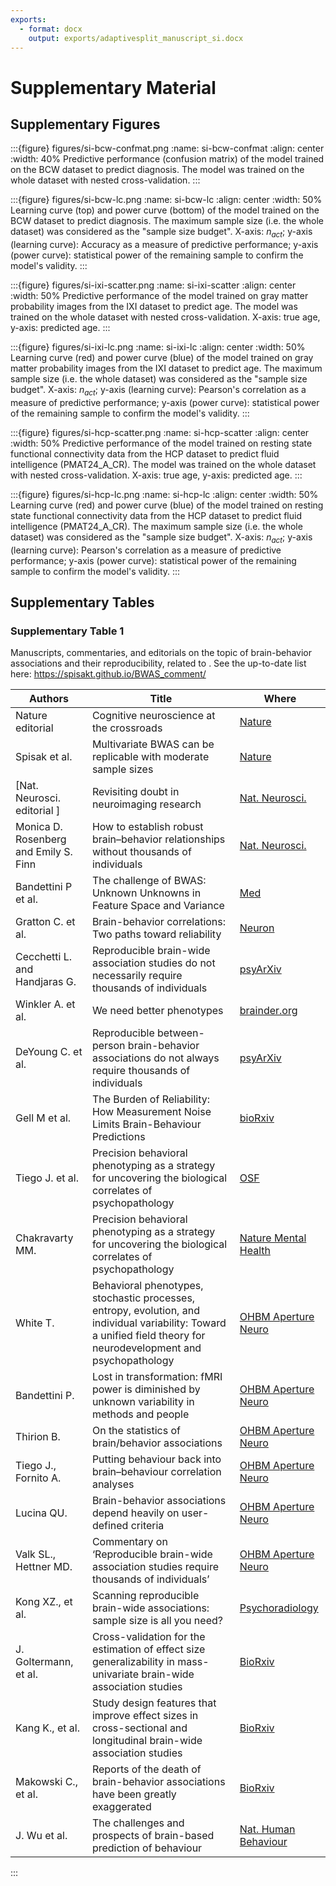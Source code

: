 ```yaml
---
exports:
  - format: docx
    output: exports/adaptivesplit_manuscript_si.docx
---
```

# Supplementary Material

## Supplementary Figures


:::{figure} figures/si-bcw-confmat.png
:name: si-bcw-confmat
:align: center
:width: 40%
Predictive performance (confusion matrix) of the model trained on the BCW dataset to predict diagnosis. The model was trained on the whole dataset with nested cross-validation.
:::

:::{figure} figures/si-bcw-lc.png
:name: si-bcw-lc
:align: center
:width: 50%
Learning curve (top) and power curve (bottom) of the model trained on the BCW dataset to predict diagnosis. The maximum sample size (i.e. the whole dataset) was considered as the "sample size budget". X-axis: $n_{act}$; y-axis (learning curve): Accuracy as a measure of predictive performance; y-axis (power curve): statistical power of the remaining sample to confirm the model's validity.
:::

:::{figure} figures/si-ixi-scatter.png
:name: si-ixi-scatter
:align: center
:width: 50%
Predictive performance of the model trained on gray matter probability images from the IXI dataset to predict age. The model was trained on the whole dataset with nested cross-validation. X-axis: true age, y-axis: predicted age.
:::

:::{figure} figures/si-ixi-lc.png
:name: si-ixi-lc
:align: center
:width: 50%
Learning curve (red) and power curve (blue) of the model trained on gray matter probability images from the IXI dataset to predict age. The maximum sample size (i.e. the whole dataset) was considered as the "sample size budget". X-axis: $n_{act}$; y-axis (learning curve): Pearson's correlation as a measure of predictive performance; y-axis (power curve): statistical power of the remaining sample to confirm the model's validity.
:::

:::{figure} figures/si-hcp-scatter.png
:name: si-hcp-scatter
:align: center
:width: 50%
Predictive performance of the model trained on resting state functional connectivity data from the HCP dataset to predict fluid intelligence (PMAT24_A_CR). The model was trained on the whole dataset with nested cross-validation. X-axis: true age, y-axis: predicted age.
:::


:::{figure} figures/si-hcp-lc.png
:name: si-hcp-lc
:align: center
:width: 50%
Learning curve (red) and power curve (blue) of the model trained on resting state functional connectivity data from the HCP dataset to predict fluid intelligence (PMAT24_A_CR). The maximum sample size (i.e. the whole dataset) was considered as the "sample size budget". X-axis: $n_{act}$; y-axis (learning curve): Pearson's correlation as a measure of predictive performance; y-axis (power curve): statistical power of the remaining sample to confirm the model's validity.
:::

## Supplementary Tables

### Supplementary Table 1
Manuscripts, commentaries, and editorials on the topic of brain-behavior associations and their reproducibility, related to [](https://doi.org/10.1038/s41586-022-04492-9). See the up-to-date list here: https://spisakt.github.io/BWAS_comment/

| Authors                               | Title                                                                                                      | Where                                                                                                               |
|---------------------------------------|------------------------------------------------------------------------------------------------------------|---------------------------------------------------------------------------------------------------------------------|
| Nature editorial                 | Cognitive neuroscience at the crossroads                                                                  | [Nature](https://www.nature.com/articles/d41586-022-02283-w)      
|  Spisak et al.                      |      Multivariate BWAS can be replicable with moderate sample sizes | [Nature](https://doi.org/10.1038/s41586-023-05745-x) |
| [Nat. Neurosci. editorial ]         | Revisiting doubt in neuroimaging research                                                                  | [Nat. Neurosci.](https://doi.org/10.1038/s41593-022-01125-2)                                                |
| Monica D. Rosenberg and Emily S. Finn | How to establish robust brain–behavior relationships without thousands of individuals                      | [Nat. Neurosci.](https://doi.org/10.1038/s41593-022-01110-9)                                                |
| Bandettini P et al.                   | The challenge of BWAS: Unknown Unknowns in Feature Space and Variance                                      | [Med](http://www.thebrainblog.org/2022/07/04/the-challenge-of-bwas-unknown-unknowns-in-feature-space-and-variance/) |
| Gratton C. et al.                     | Brain-behavior correlations: Two paths toward reliability                                                  | [Neuron](https://doi.org/10.1016/j.neuron.2022.04.018)                                                |
| Cecchetti L. and Handjaras G.         | Reproducible brain-wide association studies do not necessarily require thousands of individuals     | [psyArXiv](10.31234/osf.io/c8xwe)                                                                              |
| Winkler A. et al.                     | We need better phenotypes                                                                                  | [brainder.org](https://brainder.org/2022/05/04/we-need-better-phenotypes/)                                          |
| DeYoung C. et al.                     | Reproducible between-person brain-behavior associations do not always require thousands of individuals                              | [psyArXiv](10.31234/osf.io/sfnmk)                                                                              |
| Gell M et al.                         | The Burden of Reliability: How Measurement Noise Limits Brain-Behaviour Predictions                        | [bioRxiv](https://doi.org/10.1101/2023.02.09.527898)                                             |
| Tiego J. et al.                       | Precision behavioral phenotyping as a strategy for uncovering the biological correlates of psychopathology | [OSF](10.31219/osf.io/geh6q)                                                                                        |
| Chakravarty MM.                       | Precision behavioral phenotyping as a strategy for uncovering the biological correlates of psychopathology | [Nature Mental Health](https://doi.org/10.1038/s44220-023-00057-5)            | 
| White T.                       | Behavioral phenotypes, stochastic processes, entropy, evolution, and individual variability: Toward a unified field theory for neurodevelopment and psychopathology | [OHBM Aperture Neuro](https://doi.org/10.52294/c900ce20-3ffd-4545-8c15-3ec532b2ee3b)            | 
| Bandettini P.                       | Lost in transformation: fMRI power is diminished by unknown variability in methods and people | [OHBM Aperture Neuro](10.52294/725139d7-0b8a-49dc-a81d-ba2ca64ff6d9)            | 
| Thirion B.                       | On the statistics of brain/behavior associations | [OHBM Aperture Neuro](10.52294/51f2e656-d4da-457e-851e-139131a68f14)           | 
| Tiego J., Fornito A.                     | Putting behaviour back into brain–behaviour correlation analyses | [OHBM Aperture Neuro](10.52294/2f9c5854-d10b-44ab-93fa-d485ef5b24f1)            | 
| Lucina QU.                     | Brain-behavior associations depend heavily on user-defined criteria | [OHBM Aperture Neuro](https://doi.org/10.52294/5ba14033-72bb-4915-81a3-fa221302818a) | 
| Valk SL., Hettner MD.                     |   Commentary on ‘Reproducible brain-wide association studies require thousands of individuals’ | [OHBM Aperture Neuro](10.52294/de841a29-d684-4707-9042-5bbd3d764f84)            | 
| Kong XZ., et al.                   | Scanning reproducible brain-wide associations: sample size is all you need? | [Psychoradiology](https://doi.org/10.1093/psyrad/kkac010)            | 
| J. Goltermann, et al. | Cross-validation for the estimation of effect size generalizability in mass-univariate brain-wide association studies | [BioRxiv](https://doi.org/10.1101/2023.03.29.534696) | 
| Kang K., et al. | Study design features that improve effect sizes in cross-sectional and longitudinal brain-wide association studies | [BioRxiv](https://doi.org/10.1101/2023.05.29.542742) |
| Makowski C., et al. | Reports of the death of brain-behavior associations have been greatly exaggerated |[BioRxiv]( https://doi.org/10.1101/2023.06.16.545340) |
| J. Wu et al.  | The challenges and prospects of brain-based prediction of behaviour | [Nat. Human Behaviour](https://doi.org/10.1038/s41562-023-01670-1) | 

:::